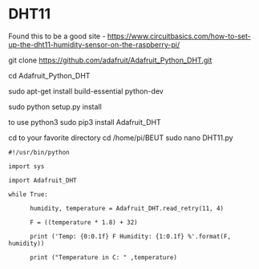 # DHT11
Found this to be a good site - 
https://www.circuitbasics.com/how-to-set-up-the-dht11-humidity-sensor-on-the-raspberry-pi/

git clone https://github.com/adafruit/Adafruit_Python_DHT.git

cd Adafruit_Python_DHT

sudo apt-get install build-essential python-dev

sudo python setup.py install

to use python3
sudo pip3 install Adafruit_DHT

cd to your favorite directory
cd /home/pi/BEUT
sudo nano DHT11.py
```
#!/usr/bin/python

import sys

import Adafruit_DHT

while True:

      humidity, temperature = Adafruit_DHT.read_retry(11, 4)

      F = ((temperature * 1.8) + 32)

      print ('Temp: {0:0.1f} F Humidity: {1:0.1f} %'.format(F, humidity))
  
      print ("Temperature in C: " ,temperature)
```
